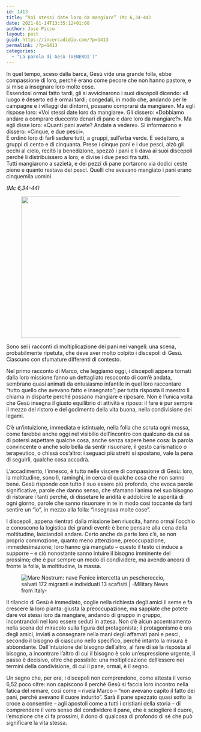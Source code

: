```yaml
---
id: 1413
title: “Voi stessi date loro da mangiare” (Mc 6,34-44)
date: 2021-01-14T13:35:12+01:00
author: Jose Picco
layout: post
guid: https://incercadidio.com/?p=1413
permalink: /?p=1413
categories:
  - "La parola di Gesù (VENERDI')"
---
```

In quel tempo, sceso dalla barca, Gesù vide una grande folla, ebbe compassione di loro, perché erano come pecore che non hanno pastore, e si mise a insegnare loro molte cose.  
Essendosi ormai fatto tardi, gli si avvicinarono i suoi discepoli dicendo: «Il luogo è deserto ed è ormai tardi; congedali, in modo che, andando per le campagne e i villaggi dei dintorni, possano comprarsi da mangiare». Ma egli rispose loro: «Voi stessi date loro da mangiare». Gli dissero: «Dobbiamo andare a comprare duecento denari di pane e dare loro da mangiare?». Ma egli disse loro: «Quanti pani avete? Andate a vedere». Si informarono e dissero: «Cinque, e due pesci».  
E ordinò loro di farli sedere tutti, a gruppi, sull&#8217;erba verde. E sedettero, a gruppi di cento e di cinquanta. Prese i cinque pani e i due pesci, alzò gli occhi al cielo, recitò la benedizione, spezzò i pani e li dava ai suoi discepoli perché li distribuissero a loro; e divise i due pesci fra tutti.  
Tutti mangiarono a sazietà, e dei pezzi di pane portarono via dodici ceste piene e quanto restava dei pesci. Quelli che avevano mangiato i pani erano cinquemila uomini.

<p class="has-text-align-right">
  <em>(Mc 6,34-44)</em>
</p><figure class="wp-block-image size-large is-resized">

<img src="https://incercadidio.com/wp-content/uploads/2021/01/2-2.jpg" alt="" class="wp-image-1415" width="800" height="376" srcset="https://incercadidio.com/wp-content/uploads/2021/01/2-2.jpg 417w, https://incercadidio.com/wp-content/uploads/2021/01/2-2-300x141.jpg 300w" sizes="(max-width: 800px) 100vw, 800px" /> </figure> 

Sono sei i racconti di moltiplicazione dei pani nei vangeli: una scena, probabilmente ripetuta, che deve aver molto colpito i discepoli di Gesù. Ciascuno con sfumature differenti di contesto.

Nel primo racconto di Marco, che leggiamo oggi, i discepoli appena tornati dalla loro missione fanno un dettagliato resoconto di com’è andata, sembrano quasi animati da entusiasmo infantile in quel loro raccontare “tutto quello che avevano fatto e insegnato”; per tutta risposta il maestro li chiama in disparte perché possano mangiare e riposare. Non è l’unica volta che Gesù insegna il giusto equilibrio di attività e riposo: il fare è pur sempre il mezzo del ristoro e del godimento della vita buona, nella condivisione dei legami.

C’è un’intuizione, immediata e istintuale, nella folla che scruta ogni mossa, come farebbe anche oggi nel visibilio dell’incontro con qualcuno da cui sa di potersi aspettare qualche cosa, anche senza sapere bene cosa: la parola convincente o anche solo bella da sentir risuonare, il gesto carismatico o terapeutico, o chissà cos’altro: i seguaci più stretti si spostano, vale la pena di seguirli, qualche cosa accadrà.

L’accadimento, l’innesco, è tutto nelle viscere di compassione di Gesù: loro, la moltitudine, sono lì, raminghi, in cerca di qualche cosa che non sanno bene. Gesù risponde con tutto il suo essere più profondo, che evoca parole significative, parole che danno senso, che sfamano l’anima nel suo bisogno di ristorare i tanti perché, di dissetare le aridità e addolcire le asperità di ogni giorno, parole che sanno risuonare in te in modo così toccante da farti sentire un “io”, in mezzo alla folla: “insegnava molte cose”. 

I discepoli, appena rientrati dalla missione ben riuscita, hanno ormai l’occhio e conoscono la logistica dei grandi eventi: è bene pensare alla cena della moltitudine, lasciandoli andare. Certo anche da parte loro c’è, se non proprio commozione, quanto meno attenzione, preoccupazione, immedesimazione; loro hanno già mangiato – questo il testo ci induce a supporre – e ciò nonostante sanno intuire il bisogno imminente del prossimo; che è pur sempre un modo di condividere, ma avendo ancora di fronte la folla, la moltitudine, la massa.<figure class="wp-block-image">

![Mare Nostrum: nave Fenice intercetta un peschereccio, salvati 172 migranti  e individuati 13 scafisiti | -Military News from Italy-]() </figure> 

Il rilancio di Gesù è immediato, coglie nella richiesta degli amici il seme e fa crescere la loro pianta: giusta la preoccupazione, ma sappiate che potete dare voi stessi loro da mangiare, andando di gruppo in gruppo, incontrandoli nel loro essere seduti in attesa. Non c’è alcun accentramento nella scena del miracolo sulla figura del protagonista; il protagonismo è ora degli amici, inviati a consegnare nella mani degli affamati pani e pesci, secondo il bisogno di ciascuno nello specifico, perché intanto la misura è abbondante. Dall’intuizione del bisogno dell’altro, al fare di sé la risposta al bisogno, a incontrare l’altro di cui il bisogno è solo un’espressione urgente, il passo è decisivo, oltre che possibile: una moltiplicazione dell’essere nei termini della condivisione, di cui il pane, ormai, è il segno.

Un segno che, per ora, i discepoli non comprendono, come attesta il verso 6,52 poco oltre: non capiscono il perché Gesù si faccia loro incontro nella fatica del remare, così come – rivela Marco – “non avevano capito il fatto dei pani, perché avevano il cuore indurito”. Sarà il pane spezzato quasi sotto la croce a consentire – agli apostoli come a tutti i cristiani della storia – di comprendere il vero senso del condividere il pane, che è sciogliere il cuore, l’emozione che ci fa prossimi, il dono di qualcosa di profondo di sé che può significare la vita stessa.

<div class="wp-block-media-text alignwide">
  <figure class="wp-block-media-text__media"></figure>
  
  <div class="wp-block-media-text__content">
    <p class="has-large-font-size">
    </p>
  </div>
</div>